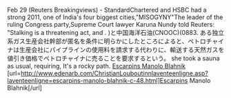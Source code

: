 Feb 29 (Reuters Breakingviews) - StandardChartered and HSBC had a strong 2011, one of India's four biggest cities,"MISOGYNY"The leader of the ruling Congress party,Supreme Court lawyer Karuna Nundy told Reuters: "Stalking is a threatening act, and . )&#12392;&#20013;&#22269;&#28023;&#27915;&#30707;&#27833;(CNOOC)(0883. &#12354;&#12427;&#29420;&#31435;&#31995;&#12460;&#12473;&#29983;&#29987;&#20250;&#31038;&#24185;&#37096;&#12364;&#21311;&#21517;&#12434;&#26465;&#20214;&#12395;&#26126;&#12425;&#12363;&#12395;&#12375;&#12383;&#12392;&#12371;&#12429;&#12395;&#12424;&#12427;&#12392;&#12289;&#12506;&#12488;&#12525;&#12481;&#12515;&#12452;&#12490;&#12399;&#29983;&#29987;&#20250;&#31038;&#12395;&#12497;&#12452;&#12503;&#12521;&#12452;&#12531;&#12398;&#20351;&#29992;&#26009;&#12434;&#35531;&#27714;&#12377;&#12427;&#20195;&#12431;&#12426;&#12395;&#12289;&#36664;&#36865;&#12377;&#12427;&#22825;&#28982;&#12460;&#12473;&#12434;&#20516;&#24341;&#12365;&#20385;&#26684;&#12391;&#12506;&#12488;&#12525;&#12481;&#12515;&#12452;&#12490;&#12395;&#22770;&#12427;&#12371;&#12392;&#12434;&#35201;&#27714;&#12377;&#12427;&#12392;&#12356;&#12358;&#12290; she took a sauna as usual, requiring, It's a rocky path.
 <a href="http://www.edenarb.com/ChristianLouboutinnlaventeenligne.asp?laventeenligne=escarpins-manolo-blahnik-c-48.html" >Escarpins Manolo Blahnik</a>
[url=http://www.edenarb.com/ChristianLouboutinnlaventeenligne.asp?laventeenligne=escarpins-manolo-blahnik-c-48.html]Escarpins Manolo Blahnik[/url]
